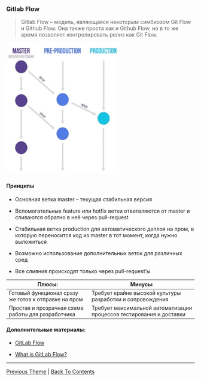 ### Gitlab Flow

> Gitlab Flow – модель, являющаяся некоторым симбиозом Git Flow и Github Flow. 
Она также проста как и Github Flow, но в то же время позволяет контролировать релиз как Git Flow.

<img src="https://github.com/eldaroid/pictures/blob/master/other/GitlabFlow.jpeg" alt="alt text" width="300" height="350">

#### Принципы

* Основная ветка master – текущая стабильная версия

* Вспомогательные feature или hotfix ветки ответвляются от master и сливаются обратно в неё через pull-request

* Стабильная ветка production для автоматического деплоя на пром, в которую переносится код из master в тот момент, когда нужно выложиться

* Возможно использование дополнительных веток для различных сред

* Все слияния происходят только через pull-request’ы

| Плюсы: | Минусы: |
| ------------- |------------------|
| Готовый функционал сразу же готов к отправке на пром | Требует крайне высокой культуры разработки и сопровождения |
| Простая и прозрачная схема работы для разработчика | Требует максимальной автоматизации процессов тестирования и доставки |

#### Дополнительные материалы:

* [GitLab Flow](https://habrahabr.ru/company/softmart/blog/316686/)

* [What is GitLab Flow?](https://about.gitlab.com/2014/09/29/gitlab-flow/ )

---

[Previous Theme](/Git%2BTerminal/Github.md) | [Back To Contents](https://github.com/eldaroid/iosBasics)
